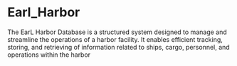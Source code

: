 # Earl_Harbor
The EarL Harbor Database is a structured system designed to manage and streamline the operations of a harbor facility. It enables efficient tracking, storing, and retrieving of information related to ships, cargo, personnel, and operations within the harbor
